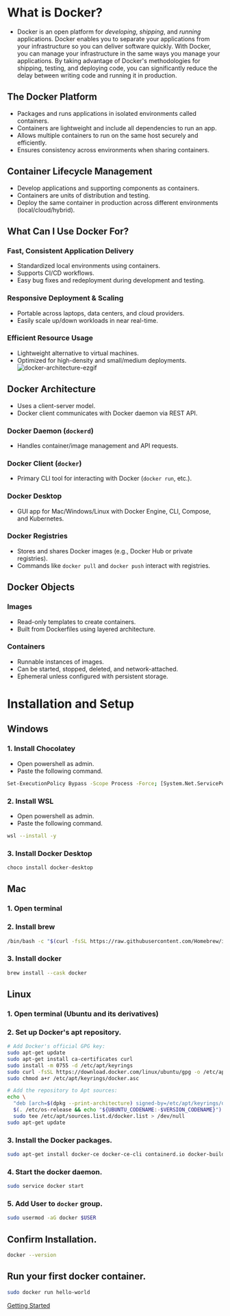 #  What is Docker?

- Docker is an open platform for _developing_, _shipping_, and _running_ applications. Docker enables you to separate your applications from your infrastructure so you can deliver software quickly. With Docker, you can manage your infrastructure in the same ways you manage your applications. By taking advantage of Docker's methodologies for shipping, testing, and deploying code, you can significantly reduce the delay between writing code and running it in production.

##  The Docker Platform

- Packages and runs applications in isolated environments called containers.
- Containers are lightweight and include all dependencies to run an app.
- Allows multiple containers to run on the same host securely and efficiently.
- Ensures consistency across environments when sharing containers.

##  Container Lifecycle Management

- Develop applications and supporting components as containers.
- Containers are units of distribution and testing.
- Deploy the same container in production across different environments (local/cloud/hybrid).

##  What Can I Use Docker For?

###  Fast, Consistent Application Delivery
- Standardized local environments using containers.
- Supports CI/CD workflows.
- Easy bug fixes and redeployment during development and testing.

###  Responsive Deployment & Scaling
- Portable across laptops, data centers, and cloud providers.
- Easily scale up/down workloads in near real-time.

###  Efficient Resource Usage
- Lightweight alternative to virtual machines.
- Optimized for high-density and small/medium deployments.
![docker-architecture-ezgif](https://github.com/user-attachments/assets/e805d88d-25dd-4bae-bc68-008748253890)

##  Docker Architecture
- Uses a client-server model.
- Docker client communicates with Docker daemon via REST API.

###  Docker Daemon (`dockerd`)
- Handles container/image management and API requests.

###  Docker Client (`docker`)
- Primary CLI tool for interacting with Docker (`docker run`, etc.).

###  Docker Desktop
- GUI app for Mac/Windows/Linux with Docker Engine, CLI, Compose, and Kubernetes.

###  Docker Registries
- Stores and shares Docker images (e.g., Docker Hub or private registries).
- Commands like `docker pull` and `docker push` interact with registries.

##  Docker Objects

###  Images
- Read-only templates to create containers.
- Built from Dockerfiles using layered architecture.

###  Containers
- Runnable instances of images.
- Can be started, stopped, deleted, and network-attached.
- Ephemeral unless configured with persistent storage.


# Installation and Setup
## Windows
### 1. Install Chocolatey
- Open powershell as admin.
- Paste the following command.
```bash
Set-ExecutionPolicy Bypass -Scope Process -Force; [System.Net.ServicePointManager]::SecurityProtocol = [System.Net.ServicePointManager]::SecurityProtocol -bor 3072; iex ((New-Object System.Net.WebClient).DownloadString('https://community.chocolatey.org/install.ps1'))
```
### 2. Install WSL
- Open powershell as admin.
- Paste the following command.
```bash
wsl --install -y
```
### 3. Install Docker Desktop
```bash
choco install docker-desktop
```

## Mac
### 1. Open terminal
### 2. Install brew
```bash
/bin/bash -c "$(curl -fsSL https://raw.githubusercontent.com/Homebrew/install/HEAD/install.sh)"
```
### 3. Install docker
```bash
brew install --cask docker
```
## Linux
### 1. Open terminal (Ubuntu and its derivatives)
### 2. Set up Docker's apt repository.
```bash
# Add Docker's official GPG key:
sudo apt-get update
sudo apt-get install ca-certificates curl
sudo install -m 0755 -d /etc/apt/keyrings
sudo curl -fsSL https://download.docker.com/linux/ubuntu/gpg -o /etc/apt/keyrings/docker.asc
sudo chmod a+r /etc/apt/keyrings/docker.asc

# Add the repository to Apt sources:
echo \
  "deb [arch=$(dpkg --print-architecture) signed-by=/etc/apt/keyrings/docker.asc] https://download.docker.com/linux/ubuntu \
  $(. /etc/os-release && echo "${UBUNTU_CODENAME:-$VERSION_CODENAME}") stable" | \
  sudo tee /etc/apt/sources.list.d/docker.list > /dev/null
sudo apt-get update
```
### 3. Install the Docker packages.
```bash
sudo apt-get install docker-ce docker-ce-cli containerd.io docker-buildx-plugin docker-compose-plugin
```
### 4. Start the docker daemon.
```bash
sudo service docker start
```
### 5. Add User to `docker` group.
```bash
sudo usermod -aG docker $USER
```

## Confirm Installation.
```bash
docker --version
```
## Run your first docker container.
```bash
sudo docker run hello-world
```
[Getting Started](getting-started.md)
